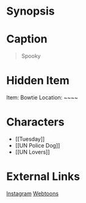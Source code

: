 # Synopsis


# Caption
> Spooky

# Hidden Item
Item: Bowtie
Location: ~~~~

# Characters
* [[Tuesday]]
* [[UN Police Dog]]
* [[UN Lovers]]

# External Links
[Instagram](https://www.instagram.com/p/CAv3_Z5D1GN/)
[Webtoons](https://www.webtoons.com/en/challenge/twistwood-tales/41-tuesday-eve/viewer?title_no=344740&episode_no=45)